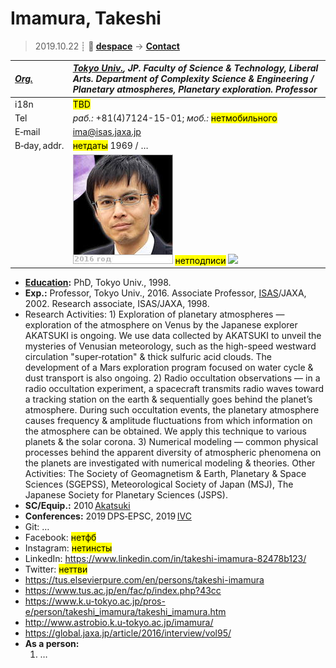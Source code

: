 # Imamura, Takeshi
> 2019.10.22 ┊ **🚀 [despace](index.md)** → **[Contact](contact.md)**

|*[Org.](contact.md)*|*[Tokyo Univ.](zz_tokyo_univ.md), JP. Faculty of Science & Technology, Liberal Arts. Department of Complexity Science & Engineering / Planetary atmospheres, Planetary exploration. Professor*|
|:--|:--|
|i18n| <mark>TBD</mark> |
|Tel| *раб.:* +81(4)7124-15-01; *моб.:* <mark>нетмобильного</mark> |
|E‑mail| <ima@isas.jaxa.jp> |
|B‑day, addr.| <mark>нетдаты</mark> 1969 / … |
|| [![](f/contact/i/imamura_001_photo_thumb.jpg)](f/contact/i/imamura_001_photo.jpg) <mark>нетподписи</mark> [![](f/contact//_001_sign_thumb.jpg)](f/contact//_001_sign.png) |

   - **[Education](edu.md):** PhD, Tokyo Univ., 1998.
   - **Exp.:** Professor, Tokyo Univ., 2016. Associate Professor, [ISAS](zz_isas.md)/JAXA, 2002. Research associate, ISAS/JAXA, 1998.
   - Research Activities: 1) Exploration of planetary atmospheres — exploration of the atmosphere on Venus by the Japanese explorer AKATSUKI is ongoing. We use data collected by AKATSUKI to unveil the mysteries of Venusian meteorology, such as the high-speed westward circulation "super‑rotation" & thick sulfuric acid clouds. The development of a Mars exploration program focused on water cycle & dust transport is also ongoing. 2) Radio occultation observations — in a radio occultation experiment, a spacecraft transmits radio waves toward a tracking station on the earth & sequentially goes behind the planet’s atmosphere. During such occultation events, the planetary atmosphere causes frequency & amplitude fluctuations from which information on the atmosphere can be obtained. We apply this technique to various planets & the solar corona. 3) Numerical modeling — common physical processes behind the apparent diversity of atmospheric phenomena on the planets are investigated with numerical modeling & theories. Other Activities: The Society of Geomagnetism & Earth, Planetary & Space Sciences (SGEPSS), Meteorological Society of Japan (MSJ), The Japanese Society for Planetary Sciences (JSPS).
   - **SC/Equip.:** 2010 [Akatsuki](akatsuki.md)
   - **Conferences:** 2019 DPS‑EPSC, 2019 [IVC](ivc_2019.md)
   - Git: …
   - Facebook: <mark>нетфб</mark>
   - Instagram: <mark>нетинсты</mark>
   - LinkedIn: <https://www.linkedin.com/in/takeshi-imamura-82478b123/>
   - Twitter: <mark>неттви</mark>
   - <https://tus.elsevierpure.com/en/persons/takeshi-imamura>
   - <https://www.tus.ac.jp/en/fac/p/index.php?43cc>
   - <https://www.k.u-tokyo.ac.jp/pros-e/person/takeshi_imamura/takeshi_imamura.htm>
   - <http://www.astrobio.k.u-tokyo.ac.jp/imamura/>
   - <https://global.jaxa.jp/article/2016/interview/vol95/>
   - **As a person:**
      1. …
